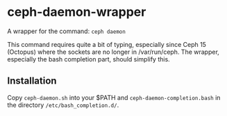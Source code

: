 # ceph-daemon-wrapper
A wrapper for the command: `ceph daemon`

This command requires quite a bit of typing, especially since Ceph 15 (Octopus) where the sockets are no longer in /var/run/ceph. The wrapper, especially the bash completion part, should simplify this.

## Installation

Copy `ceph-daemon.sh` into your $PATH and `ceph-daemon-completion.bash` in the directory `/etc/bash_completion.d/`.
